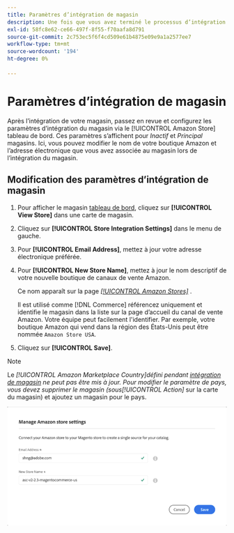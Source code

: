 ```yaml
---
title: Paramètres d’intégration de magasin
description: Une fois que vous avez terminé le processus d’intégration du canal de vente Amazon, passez en revue et configurez les paramètres d’intégration du magasin via le [!UICONTROL Amazon Store] tableau de bord
exl-id: 58fc8e62-ce66-497f-8f55-f70aafa8d791
source-git-commit: 2c753ec5f6f4cd509e61b4875e09e9a1a2577ee7
workflow-type: tm+mt
source-wordcount: '194'
ht-degree: 0%

---
```


# Paramètres d’intégration de magasin

Après l’intégration de votre magasin, passez en revue et configurez les paramètres d’intégration du magasin via le [!UICONTROL Amazon Store] tableau de bord. Ces paramètres s’affichent pour *Inactif* et *Principal* magasins. Ici, vous pouvez modifier le nom de votre boutique Amazon et l’adresse électronique que vous avez associée au magasin lors de l’intégration du magasin.

## Modification des paramètres d’intégration de magasin

1. Pour afficher le magasin [tableau de bord](./amazon-store-dashboard.md), cliquez sur **[!UICONTROL View Store]** dans une carte de magasin.

1. Cliquez sur **[!UICONTROL Store Integration Settings]** dans le menu de gauche.

1. Pour **[!UICONTROL Email Address]**, mettez à jour votre adresse électronique préférée.

1. Pour **[!UICONTROL New Store Name]**, mettez à jour le nom descriptif de votre nouvelle boutique de canaux de vente Amazon.

   Ce nom apparaît sur la page [_[!UICONTROL Amazon Stores]_](./managing-stores.md) .

   Il est utilisé comme [!DNL Commerce] référencez uniquement et identifie le magasin dans la liste sur la page d’accueil du canal de vente Amazon. Votre équipe peut facilement l&#39;identifier. Par exemple, votre boutique Amazon qui vend dans la région des États-Unis peut être nommée `Amazon Store USA`.

1. Cliquez sur **[!UICONTROL Save]**.

>[!NOTE]
>
>Le _[!UICONTROL Amazon Marketplace Country]_défini pendant [intégration de magasin](./store-integration.md) ne peut pas être mis à jour. Pour modifier le paramètre de pays, vous devez supprimer le magasin (sous_[!UICONTROL Action]_ sur la carte du magasin) et ajoutez un magasin pour le pays.

![Paramètres d’intégration de magasin](assets/amazon-store-settings.png)
